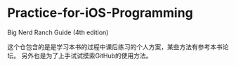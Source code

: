 # Practice-for-iOS-Programming
Big Nerd Ranch Guide (4th edition)

这个仓包含的是是学习本书的过程中课后练习的个人方案，某些方法有参考本书论坛。
另外也是为了上手试试摸索GitHub的使用方法。
